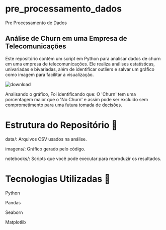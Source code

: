 # pre_processamento_dados
Pre Processamento de Dados

## Análise de Churn em uma Empresa de Telecomunicações

Este repositório contém um script em Python para analisar dados de churn em uma empresa de telecomunicações. Ele realiza análises estatísticas, univariadas e bivariadas, além de identificar outliers e salvar um gráfico como imagem para facilitar a visualização.

![download](https://github.com/user-attachments/assets/7399ab82-5021-4fbd-aad7-3047a020ba11)

Analisando o gráfico, Foi identificando que: O 'Churn' tem uma porcentagem maior que o 'No Churn' e assim pode ser excluido sem comprometimento para uma futura tomada de decisões.

# Estrutura do Repositório 📂
data/: Arquivos CSV usados ​​na análise.

imagens/: Gráfico gerado pelo código.

notebooks/: Scripts que você pode executar para reproduzir os resultados.

# Tecnologias Utilizadas 🔧

Python

Pandas

Seaborn 

Matplotlib

